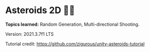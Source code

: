# Asteroids 2D 🚀🌑

**Topics learned:** Random Generation, Multi-directional Shooting.

Version: 2021.3.7f1 LTS

Tutorial credit: https://github.com/zigurous/unity-asteroids-tutorial
